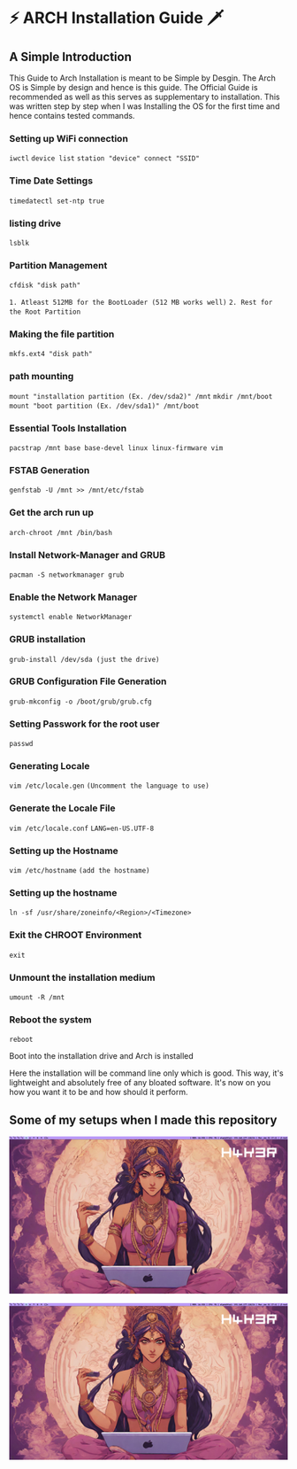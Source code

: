 # ⚡️ ARCH Installation Guide 🗡️

## A Simple Introduction

This Guide to Arch Installation is meant to be Simple by Desgin. The Arch OS is Simple by design and hence is this guide. The Official Guide is recommended as well as this serves as supplementary to installation. This was written step by step when I was Installing the OS for the first time and hence contains tested commands.  

### Setting up WiFi connection
`iwctl`
`device list`
`station "device" connect "SSID"`

### Time Date Settings 
`timedatectl set-ntp true`

### listing drive
`lsblk`

### Partition Management 
`cfdisk "disk path"`

`1. Atleast 512MB for the BootLoader (512 MB works well)`
`2. Rest for the Root Partition`

### Making the file partition 
`mkfs.ext4 "disk path"`

### path mounting 
`mount "installation partition (Ex. /dev/sda2)" /mnt`
`mkdir /mnt/boot`
`mount "boot partition (Ex. /dev/sda1)" /mnt/boot`

### Essential Tools Installation  
`pacstrap /mnt base base-devel linux linux-firmware vim`

### FSTAB Generation
`genfstab -U /mnt >> /mnt/etc/fstab`

### Get the arch run up
`arch-chroot /mnt /bin/bash`

### Install Network-Manager and GRUB
`pacman -S networkmanager grub`

### Enable the Network Manager 
`systemctl enable NetworkManager`

### GRUB installation
`grub-install /dev/sda (just the drive)`

### GRUB Configuration File Generation 
`grub-mkconfig -o /boot/grub/grub.cfg`

### Setting Passwork for the root user
`passwd` 

### Generating Locale 
`vim /etc/locale.gen`
`(Uncomment the language to use)`

### Generate the Locale File 
`vim /etc/locale.conf`
`LANG=en-US.UTF-8`

### Setting up the Hostname
`vim /etc/hostname` 
`(add the hostname)`

### Setting up the hostname 
`ln -sf /usr/share/zoneinfo/<Region>/<Timezone>`

### Exit the CHROOT Environment
`exit`

### Unmount the installation medium
`umount -R /mnt`

### Reboot the system 
`reboot`

Boot into the installation drive and Arch is installed

Here the installation will be command line only which is good. This way, it's lightweight and absolutely free of any bloated software. It's now on you how you want it to be and how should it perform.

## Some of my setups when I made this repository
<p align=center>
<img src="https://github.com/PythonHacker24/PythonHacker24/blob/main/desktop.png?raw=true">
</p>

<p align=center>
<img src="https://github.com/PythonHacker24/PythonHacker24/blob/main/desktop.png?raw=true">
</p>
